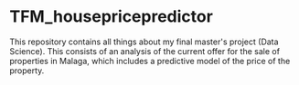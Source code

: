 # TFM_housepricepredictor
This repository contains all things about my final master's project (Data Science). This consists of an analysis of the current offer for the sale of properties in Malaga, which includes a predictive model of the price of the property.
